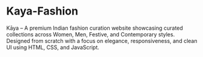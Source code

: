 # Kaya-Fashion
Kāya – A premium Indian fashion curation website showcasing curated collections across Women, Men, Festive, and Contemporary styles. Designed from scratch with a focus on elegance, responsiveness, and clean UI using HTML, CSS, and JavaScript.
